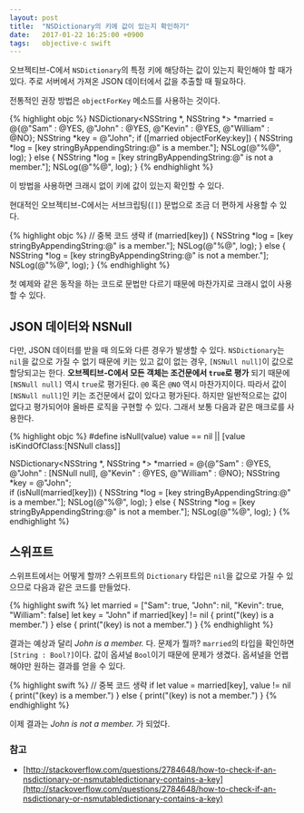 ```yaml
---
layout: post
title:  "NSDictionary의 키에 값이 있는지 확인하기"
date:   2017-01-22 16:25:00 +0900
tags:   objective-c swift
---
```

오브젝티브-C에서 `NSDictionary`의 특정 키에 해당하는 값이 있는지 확인해야 할 때가 있다.
주로 서버에서 가져온 JSON 데이터에서 값을 추출할 때 필요하다.

전통적인 권장 방법은 `objectForKey` 메소드를 사용하는 것이다.

{% highlight objc %}
NSDictionary<NSString *, NSString *> *married = @{@"Sam" : @YES,
                                                  @"John" : @YES,
                                                  @"Kevin" : @YES,
                                                  @"William" : @NO};
NSString *key = @"John";
if ([married objectForKey:key]) {
    NSString *log = [key stringByAppendingString:@" is a member."];
    NSLog(@"%@", log);
} else {
    NSString *log = [key stringByAppendingString:@" is not a member."];
    NSLog(@"%@", log);
}
{% endhighlight %}

이 방법을 사용하면 크래시 없이 키에 값이 있는지 확인할 수 있다.

현대적인 오브젝티브-C에서는 서브크립팅(`[]`) 문법으로 조금 더 편하게 사용할 수 있다.

{% highlight objc %}
// 중복 코드 생략
if (married[key]) {
    NSString *log = [key stringByAppendingString:@" is a member."];
    NSLog(@"%@", log);
} else {
    NSString *log = [key stringByAppendingString:@" is not a member."];
    NSLog(@"%@", log);
}
{% endhighlight %}

첫 예제와 같은 동작을 하는 코드로 문법만 다르기 때문에 마찬가지로 크래시 없이 사용할 수 있다.

## JSON 데이터와 NSNull

다만, JSON 데이터를 받을 때 의도와 다른 경우가 발생할 수 있다.
`NSDictionary`는 `nil`을 값으로 가질 수 없기 때문에 키는 있고 값이 없는 경우, `[NSNull null]`이 값으로 할당되고는 한다.
**오브젝티브-C에서 모든 객체는 조건문에서 `true`로 평가** 되기 때문에 `[NSNull null]` 역시 `true`로 평가된다. `@0` 혹은 `@NO` 역시 마찬가지이다.
따라서 값이 `[NSNull null]`인 키는 조건문에서 값이 있다고 평가된다. 하지만 일반적으로는 값이 없다고 평가되어야 올바른 로직을 구현할 수 있다.
그래서 보통 다음과 같은 매크로를 사용한다.

{% highlight objc %}
#define isNull(value) value == nil || [value isKindOfClass:[NSNull class]]

NSDictionary<NSString *, NSString *> *married = @{@"Sam" : @YES,
                                                  @"John" : [NSNull null],
                                                  @"Kevin" : @YES,
                                                  @"William" : @NO};
NSString *key = @"John";                        
if (isNull(married[key])) {
    NSString *log = [key stringByAppendingString:@" is a member."];
    NSLog(@"%@", log);
} else {
    NSString *log = [key stringByAppendingString:@" is not a member."];
    NSLog(@"%@", log);
}
{% endhighlight %}

## 스위프트

스위프트에서는 어떻게 할까?
스위프트의 `Dictionary` 타입은 `nil`을 값으로 가질 수 있으므로 다음과 같은 코드를 만들었다.

{% highlight swift %}
let married = ["Sam": true,
               "John": nil,
               "Kevin": true,
               "William": false]
let key = "John"
if married[key] != nil {
    print("\(key) is a member.")
} else {
    print("\(key) is not a member.")
}
{% endhighlight %}

결과는 예상과 달리 _John is a member._ 다.
문제가 뭘까? `married`의 타입을 확인하면 `[String : Bool?]`이다. 값이 옵셔널 `Bool`이기 때문에 문제가 생겼다. 옵셔널을 언랩 해야만 원하는 결과를 얻을 수 있다.

{% highlight swift %}
// 중복 코드 생략
if let value = married[key], value != nil {
    print("\(key) is a member.")
} else {
    print("\(key) is not a member.")
}
{% endhighlight %}

이제 결과는 _John is not a member._ 가 되었다.

### 참고
- [http://stackoverflow.com/questions/2784648/how-to-check-if-an-nsdictionary-or-nsmutabledictionary-contains-a-key](http://stackoverflow.com/questions/2784648/how-to-check-if-an-nsdictionary-or-nsmutabledictionary-contains-a-key)
